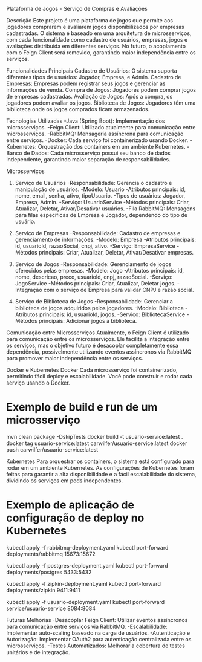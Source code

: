 Plataforma de Jogos - Serviço de Compras e Avaliações

Descrição
Este projeto é uma plataforma de jogos que permite aos jogadores comprarem e avaliarem jogos disponibilizados por empresas cadastradas. O sistema é baseado em uma arquitetura de microsserviços, com cada funcionalidade como cadastro de usuários, empresas, jogos e avaliações distribuída em diferentes serviços. No futuro, o acoplamento com o Feign Client será removido, garantindo maior independência entre os serviços.

Funcionalidades Principais
Cadastro de Usuários: O sistema suporta diferentes tipos de usuários: Jogador, Empresa, e Admin.
Cadastro de Empresas: Empresas podem registrar seus jogos e gerenciar as informações de venda.
Compra de Jogos: Jogadores podem comprar jogos de empresas cadastradas.
Avaliação de Jogos: Após a compra, os jogadores podem avaliar os jogos.
Biblioteca de Jogos: Jogadores têm uma biblioteca onde os jogos comprados ficam armazenados.

Tecnologias Utilizadas
  -Java (Spring Boot): Implementação dos microsserviços.
  -Feign Client: Utilizado atualmente para comunicação entre microsserviços.
  -RabbitMQ: Mensageria assíncrona para comunicação entre serviços.
  -Docker: Cada serviço foi containerizado usando Docker.
  -Kubernetes: Orquestração dos containers em um ambiente Kubernetes.
  -Banco de Dados: Cada microsserviço possui seu banco de dados independente, garantindo maior separação de responsabilidades.

Microsserviços
1. Serviço de Usuários
  -Responsabilidade: Gerencia o cadastro e manipulação de usuários.
  -Modelo: Usuario
    -Atributos principais: id, nome, email, senha, ativo, tipoUsuario.
    -Tipos de usuários: Jogador, Empresa, Admin.
  -Serviço: UsuarioService
    -Métodos principais: Criar, Atualizar, Deletar, Ativar/Desativar usuários.
  -Fila RabbitMQ: Mensagens para filas específicas de Empresa e Jogador, dependendo do tipo de usuário.

2. Serviço de Empresas
  -Responsabilidade: Cadastro de empresas e gerenciamento de informações.
  -Modelo: Empresa
    -Atributos principais: id, usuarioId, razaoSocial, cnpj, ativo.
  -Serviço: EmpresaService
    -Métodos principais: Criar, Atualizar, Deletar, Ativar/Desativar empresas.

3. Serviço de Jogos
  -Responsabilidade: Gerenciamento de jogos oferecidos pelas empresas.
  -Modelo: Jogo
    -Atributos principais: id, nome, descricao, preco, usuarioId, cnpj, razaoSocial.
  -Serviço: JogoService
   -Métodos principais: Criar, Atualizar, Deletar jogos.
   -Integração com o serviço de Empresa para validar CNPJ e razão social.

4. Serviço de Biblioteca de Jogos
  -Responsabilidade: Gerenciar a biblioteca de jogos adquiridos pelos jogadores.
  -Modelo: Biblioteca
    -Atributos principais: id, usuarioId, jogos.
  -Serviço: BibliotecaService
    -Métodos principais: Adicionar jogos à biblioteca.

Comunicação entre Microsserviços
Atualmente, o Feign Client é utilizado para comunicação entre os microsserviços. Ele facilita a integração entre os serviços, mas o objetivo futuro é desacoplar completamente essa dependência, possivelmente utilizando eventos assíncronos via RabbitMQ para promover maior independência entre os serviços.

Docker e Kubernetes
Docker
Cada microsserviço foi containerizado, permitindo fácil deploy e escalabilidade. Você pode construir e rodar cada serviço usando o Docker.
# Exemplo de build e run de um microsserviço
mvn clean package -DskipTests
docker build -t usuario-service:latest .
docker tag usuario-service:latest carwilfer/usuario-service:latest
docker push carwilfer/usuario-service:latest

Kubernetes
Para orquestrar os containers, o sistema está configurado para rodar em um ambiente Kubernetes. As configurações de Kubernetes foram feitas para garantir a alta disponibilidade e a fácil escalabilidade do sistema, dividindo os serviços em pods independentes.
# Exemplo de aplicação de configuração de deploy no Kubernetes
kubectl apply -f rabbitmq-deployment.yaml
kubectl port-forward deployments/rabbitmq 15673:15672

kubectl apply -f postgres-deployment.yaml
kubectl port-forward deployments/postgres 5433:5432

kubectl apply -f zipkin-deployment.yaml
kubectl port-forward deployments/zipkin 9411:9411

kubectl apply -f usuario-deployment.yaml
kubectl port-forward service/usuario-service 8084:8084

Futuras Melhorias
  -Desacoplar Feign Client: Utilizar eventos assíncronos para comunicação entre serviços via RabbitMQ.
  -Escalabilidade: Implementar auto-scaling baseado na carga de usuários.
  -Autenticação e Autorização: Implementar OAuth2 para autenticação centralizada entre os microsserviços.
  -Testes Automatizados: Melhorar a cobertura de testes unitários e de integração.
  
